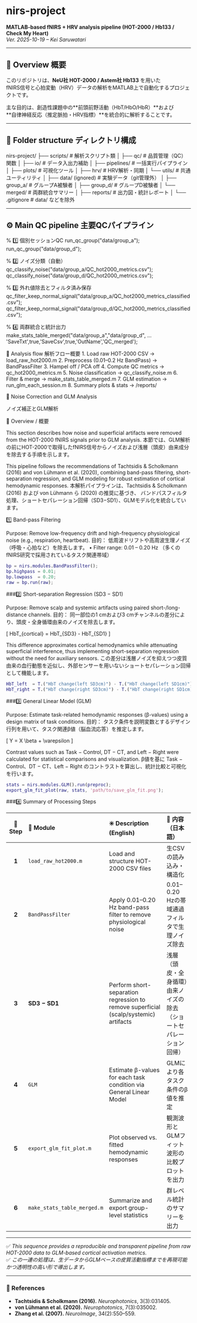 # nirs-project  
**MATLAB-based fNIRS + HRV analysis pipeline (HOT-2000 / Hb133 / Check My Heart)**  
*Ver. 2025-10-19 – Kei Saruwatari*

---

## 📘 Overview 概要
このリポジトリは、**NeU社 HOT-2000 / Astem社 Hb133** を用いた  
fNIRS信号と心拍変動（HRV）データの解析をMATLAB上で自動化するプロジェクトです。  

主な目的は、創造性課題中の**前頭前野活動（HbT/HbO/HbR）**および  
**自律神経反応（推定脈拍・HRV指標）**を統合的に解析することです。

---

## 🧩 Folder structure ディレクトリ構成
nirs-project/
├── scripts/               # 解析スクリプト類
│   ├── qc/                # 品質管理（QC）関数
│   ├── io/                # データ入出力補助
│   ├── pipelines/         # 一括実行パイプライン
│   ├── plots/             # 可視化ツール
│   ├── hrv/               # HRV解析・同期
│   └── utils/             # 共通ユーティリティ
│
├── data/ (ignored)        # 実験データ（git管理外）
│   ├── group_a/           # グループA被験者
│   ├── group_d/           # グループD被験者
│   └── merged/            # 両群統合サマリー
│
├── reports/               # 出力図・統計レポート
│
└── .gitignore             # data/ などを除外

---


## ⚙️ Main QC pipeline 主要QCパイプライン

% 1️⃣ 個別セッションQC
run_qc_group("data/group_a");
run_qc_group("data/group_d");

% 2️⃣ ノイズ分類（自動）
qc_classify_noise("data/group_a/QC_hot2000_metrics.csv");
qc_classify_noise("data/group_d/QC_hot2000_metrics.csv");

% 3️⃣ 外れ値除去とフィルタ済み保存
qc_filter_keep_normal_signal("data/group_a/QC_hot2000_metrics_classified.csv");
qc_filter_keep_normal_signal("data/group_d/QC_hot2000_metrics_classified.csv");

% 4️⃣ 両群統合と統計出力
make_stats_table_merged("data/group_a","data/group_d", ...
    'SaveTxt',true,'SaveCsv',true,'OutName','QC_merged');

🧠 Analysis flow 解析フロー概要
	1.	Load raw HOT-2000 CSV → load_raw_hot2000.m
	2.	Preprocess (0.01–0.2 Hz BandPass) → BandPassFilter
	3.	Hampel off / PCA off
	4.	Compute QC metrics → qc_hot2000_metrics.m
	5.	Noise classification → qc_classify_noise.m
	6.	Filter & merge → make_stats_table_merged.m
	7.	GLM estimation → run_glm_each_session.m
	8.	Summary plots & stats → /reports/

🧩 Noise Correction and GLM Analysis

ノイズ補正とGLM解析

🔷 Overview / 概要

This section describes how noise and superficial artifacts were removed from the HOT-2000 fNIRS signals prior to GLM analysis.
本節では、GLM解析の前にHOT-2000で取得したfNIRS信号からノイズおよび浅層（頭皮）由来成分を除去する手順を示します。

This pipeline follows the recommendations of Tachtsidis & Scholkmann (2016) and von Lühmann et al. (2020), combining
band-pass filtering, short-separation regression, and GLM modeling for robust estimation of cortical hemodynamic responses.
本解析パイプラインは、Tachtsidis & Scholkmann (2016) および von Lühmann ら (2020) の推奨に基づき、
バンドパスフィルタ処理、ショートセパレーション回帰（SD3−SD1）、GLMモデル化を統合しています。

1️⃣ Band-pass Filtering

Purpose: Remove low-frequency drift and high-frequency physiological noise (e.g., respiration, heartbeat).
目的： 低周波ドリフトや高周波生理ノイズ（呼吸・心拍など）を除去します。
•	Filter range: 0.01 – 0.20 Hz
（多くのfNIRS研究で採用されているタスク関連帯域）

```matlab
bp = nirs.modules.BandPassFilter();
bp.highpass = 0.01;
bp.lowpass  = 0.20;
raw = bp.run(raw);
```

###2️⃣ Short-separation Regression (SD3 − SD1)

Purpose: Remove scalp and systemic artifacts using paired short-/long-distance channels.
目的： 同一部位の1 cmおよび3 cmチャンネルの差分により、頭皮・全身循環由来のノイズを除去します。

[
HbT_{cortical} = HbT_{SD3} - HbT_{SD1}
]

This difference approximates cortical hemodynamics while attenuating superficial interference,
thus implementing short-separation regression without the need for auxiliary sensors.
この差分は浅層ノイズを抑えつつ皮質由来の血行動態を近似し、外部センサーを用いないショートセパレーション回帰として機能します。

```matlab
HbT_left  = T.("HbT change(left SD3cm)") - T.("HbT change(left SD1cm)");
HbT_right = T.("HbT change(right SD3cm)") - T.("HbT change(right SD1cm)");
```


###3️⃣ General Linear Model (GLM)

Purpose: Estimate task-related hemodynamic responses (β-values) using a design matrix of task conditions.
目的： タスク条件を説明変数とするデザイン行列を用いて、タスク関連β値（脳血流応答）を推定します。

[
Y = X \beta + \varepsilon
]

Contrast values such as Task − Control, DT − CT, and Left − Right
were calculated for statistical comparisons and visualization.
β値を基に Task − Control、DT − CT、Left − Right のコントラストを算出し、統計比較と可視化を行います。

```matlab
stats = nirs.modules.GLM().run(preproc);
export_glm_fit_plot(raw, stats, 'path/to/save_glm_fit.png');
```

###4️⃣ Summary of Processing Steps

| 🧩 Step | 🧠 Module | ✳️ Description (English) | 📝 内容（日本語） |
|:--:|:--|:--|:--|
| **1** | `load_raw_hot2000.m` | Load and structure HOT-2000 CSV files | 生CSVの読み込み・構造化 |
| **2** | `BandPassFilter` | Apply 0.01–0.20 Hz band-pass filter to remove physiological noise | 0.01–0.20 Hzの帯域通過フィルタで生理ノイズ除去 |
| **3** | **SD3 − SD1** | Perform short-separation regression to remove superficial (scalp/systemic) artifacts | 浅層（頭皮・全身循環）由来ノイズの除去（ショートセパレーション回帰） |
| **4** | `GLM` | Estimate β-values for each task condition via General Linear Model | GLMにより各タスク条件のβ値を推定 |
| **5** | `export_glm_fit_plot.m` | Plot observed vs. fitted hemodynamic responses | 観測波形とGLMフィット波形の比較プロットを出力 |
| **6** | `make_stats_table_merged.m` | Summarize and export group-level statistics | 群レベル統計のサマリーを出力 |

---

✅ *This sequence provides a reproducible and transparent pipeline from raw HOT-2000 data to GLM-based cortical activation metrics.*  
✅ *この一連の処理は、生データからGLMベースの皮質活動指標までを再現可能かつ透明性の高い形で導出します。*

---

### 🔬 References
- **Tachtsidis & Scholkmann (2016).** *Neurophotonics*, 3(3):031405.  
- **von Lühmann et al. (2020).** *Neurophotonics*, 7(3):035002.  
- **Zhang et al. (2007).** *NeuroImage*, 34(2):550–559.
